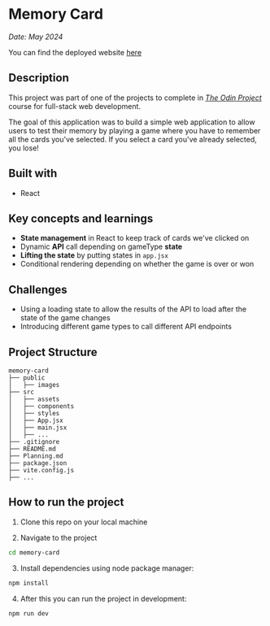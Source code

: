 
# Memory Card 
_Date: May 2024_

You can find the deployed website [here](https://avatar-memory-game.vercel.app/)
## Description 
This project was part of one of the projects to complete in [_The Odin Project_](https://www.theodinproject.com/lessons/node-path-react-new-memory-card) course for full-stack web development. 

The goal of this application was to build a simple web application to allow users to test their memory by playing a game where you have to remember all the cards you've selected. If you select a card you've already selected, you lose!

## Built with
- React 

## Key concepts and learnings
- **State management** in React to keep track of cards we've clicked on
- Dynamic **API** call depending on gameType **state**
- **Lifting the state** by putting states in `app.jsx`
- Conditional rendering depending on whether the game is over or won

## Challenges
- Using a loading state to allow the results of the API to load after the state of the game changes
- Introducing different game types to call different API endpoints

## Project Structure 
```
memory-card
├── public
│   ├── images
├── src
│   ├── assets
│   ├── components
│   ├── styles
│   ├── App.jsx
│   ├── main.jsx
│   ├── ...
├── .gitignore
├── README.md
├── Planning.md
├── package.json
├── vite.config.js
├── ...

```

## How to run the project
1. Clone this repo on your local machine

2. Navigate to the project
```bash
cd memory-card
```

3. Install dependencies using node package manager:
```bash
npm install
```

4. After this you can run the project in development:
```bash
npm run dev
```
